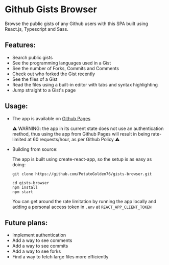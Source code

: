 # Github Gists Browser

Browse the public gists of any Github users with this SPA built using React.js, Typescript and Sass.

## Features:
+ Search public gists
+ See the programming languages used in a Gist
+ See the number of Forks, Commits and Comments
+ Check out who forked the Gist recently
+ See the files of a Gist
+ Read the files using a built-in editor with tabs and syntax highlighting
+ Jump straight to a Gist's page

## Usage:

+ The app is available on [Github Pages](https://potatogolden76.github.io/gists-browser)

    ⚠ WARNING: the app in its current state does not use an authentication method, thus using the app from Github Pages will result in being rate-limited at 60 requests/hour, as per Github Policy ⚠

+ Building from source:
    
    The app is built using create-react-app, so the setup is as easy as doing:
    ```
    git clone https://github.com/PotatoGolden76/gists-browser.git

    cd gists-browser
    npm install
    npm start
    ```

    You can get around the rate limitation by running the app locally and adding a personal access token in `.env` at `REACT_APP_CLIENT_TOKEN`

## Future plans:
+ Implement authentication
+ Add a way to see comments
+ Add a way to see commits
+ Add a way to see forks
+ Find a way to fetch large files more efficiently 
